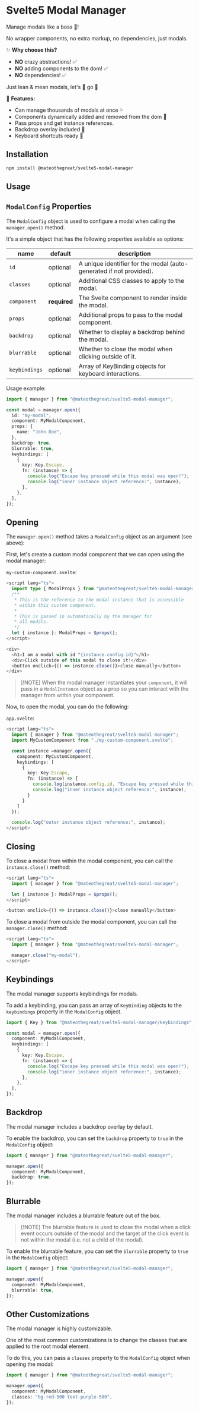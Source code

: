 # Svelte5 Modal Manager

Manage modals like a boss 💪!

No wrapper components, no extra markup, no dependencies, just modals.

✨ **Why choose this?**

- **NO** crazy abstractions! ✅
- **NO** adding components to the dom! ✅
- **NO** dependencies! ✅

Just lean & mean modals, let's 👏 go 👏

🚀 **Features:**

- Can manage thousands of modals at once 💦
- Components dynamically added and removed from the dom 🔄
- Pass props and get instance references.
- Backdrop overlay included 🔋
- Keyboard shortcuts ready 🎹

## Installation

```bash
npm install @mateothegreat/svelte5-modal-manager
```

## Usage

## `ModalConfig` Properties

The `ModalConfig` object is used to configure a modal when calling the `manager.open()` method.

It's a simple object that has the following properties available as options:

| name          | default      | description                                                         |
| ------------- | ------------ | ------------------------------------------------------------------- |
| `id`          | optional     | A unique identifier for the modal (auto-generated if not provided). |
| `classes`     | optional     | Additional CSS classes to apply to the modal.                       |
| `component`   | **required** | The Svelte component to render inside the modal.                    |
| `props`       | optional     | Additional props to pass to the modal component.                    |
| `backdrop`    | optional     | Whether to display a backdrop behind the modal.                     |
| `blurrable`   | optional     | Whether to close the modal when clicking outside of it.             |
| `keybindings` | optional     | Array of KeyBinding objects for keyboard interactions.              |

Usage example:

```ts
import { manager } from "@mateothegreat/svelte5-modal-manager";

const modal = manager.open({
  id: "my-modal",
  component: MyModalComponent,
  props: {
    name: "John Doe",
  },
  backdrop: true,
  blurrable: true,
  keybindings: [
    {
      key: Key.Escape,
      fn: (instance) => {
        console.log("Escape key pressed while this modal was open!");
        console.log("inner instance object reference:", instance);
      },
    },
  ],
});
```

## Opening

The `manager.open()` method takes a `ModalConfig` object as an argument (see above):

First, let's create a custom modal component that we can open using the modal manager:

`my-custom-component.svelte`:

```ts
<script lang="ts">
  import type { ModalProps } from "@mateothegreat/svelte5-modal-manager";
  /**
   * This is the reference to the modal instance that is accessible
   * within this custom component.
   *
   * This is passed in automatically by the manager for
   * all modals.
   */
  let { instance }: ModalProps = $props();
</script>

<div>
  <h1>I am a modal with id "{instance.config.id}"</h1>
  <div>Click outside of this modal to close it!</div>
  <button onclick={() => instance.close()}>close manually</button>
</div>
```

> [!NOTE] When the modal manager instantiates your `component`, it will pass in a `ModalInstance` object as a prop
> so you can interact with the manager from within your component.

Now, to open the modal, you can do the following:

`app.svelte`:

```ts
<script lang="ts">
  import { manager } from "@mateothegreat/svelte5-modal-manager";
  import MyCustomComponent from "./my-custom-component.svelte";

  const instance =manager.open({
    component: MyCustomComponent,
    keybindings: [
      {
        key: Key.Escape,
        fn: (instance) => {
          console.log(instance.config.id, "Escape key pressed while this modal was open!");
          console.log("inner instance object reference:", instance);
        }
      }
    ]
  });

  console.log("outer instance object reference:", instance);
</script>
```

## Closing

To close a modal from within the modal component, you can call the `instance.close()` method:

```ts
<script lang="ts">
  import { manager } from "@mateothegreat/svelte5-modal-manager";

  let { instance }: ModalProps = $props();
</script>

<button onclick={() => instance.close()}>close manually</button>
```

To close a modal from outside the modal component, you can call the `manager.close()` method:

```ts
<script lang="ts">
  import { manager } from "@mateothegreat/svelte5-modal-manager";

  manager.close("my-modal");
</script>
```

## Keybindings

The modal manager supports keybindings for modals.

To add a keybinding, you can pass an array of `KeyBinding` objects to the `keybindings` property in the `ModalConfig` object.

```ts
import { Key } from "@mateothegreat/svelte5-modal-manager/keybindings";

const modal = manager.open({
  component: MyModalComponent,
  keybindings: [
    {
      key: Key.Escape,
      fn: (instance) => {
        console.log("Escape key pressed while this modal was open!");
        console.log("inner instance object reference:", instance);
      },
    },
  ],
});
```

## Backdrop

The modal manager includes a backdrop overlay by default.

To enable the backdrop, you can set the `backdrop` property to `true` in the `ModalConfig` object:

```ts
import { manager } from "@mateothegreat/svelte5-modal-manager";

manager.open({
  component: MyModalComponent,
  backdrop: true,
});
```

## Blurrable

The modal manager includes a blurrable feature out of the box.

> [!NOTE] The blurrable feature is used to close the modal when a click event occurs
> outside of the modal and the target of the click event is not within the modal
> (i.e. not a child of the modal).

To enable the blurrable feature, you can set the `blurrable` property to `true` in the `ModalConfig` object:

```ts
import { manager } from "@mateothegreat/svelte5-modal-manager";

manager.open({
  component: MyModalComponent,
  blurrable: true,
});
```

## Other Customizations

The modal manager is highly customizable.

One of the most common customizations is to change the classes that are applied to the
root modal element.

To do this, you can pass a `classes` property to the `ModalConfig` object when opening the modal:

```ts
import { manager } from "@mateothegreat/svelte5-modal-manager";

manager.open({
  component: MyModalComponent,
  classes: "bg-red-500 text-purple-500",
});
